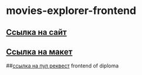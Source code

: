 # movies-explorer-frontend

## [Ссылка на сайт](https://movies.vova.nomoredomains.sbs/)
## [Ссылка на макет](https://disk.yandex.ru/d/pDrLTgTlZN6XOg)

##[ссылка на пул реквест](https://github.com/voldemar64/movies-explorer-frontend/pull/2#issue-1396884512)
frontend of diploma
